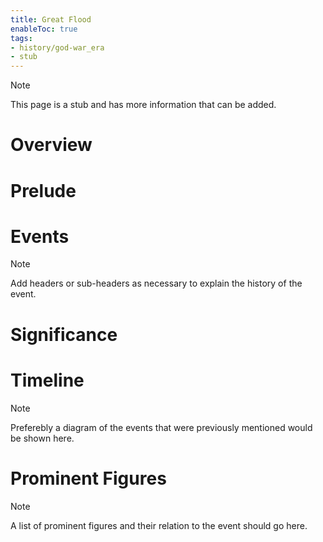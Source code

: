 ```yaml
---
title: Great Flood
enableToc: true
tags:
- history/god-war_era
- stub
---
```


> [!note]
> This page is a stub and has more information that can be added.

# Overview

# Prelude

# Events 
> [!note]
> Add headers or sub-headers as necessary to explain the history of the event.

# Significance

# Timeline
> [!note]
> Preferebly a diagram of the events that were previously mentioned would be shown here.

# Prominent Figures
> [!note]
> A list of prominent figures and their relation to the event should go here.
